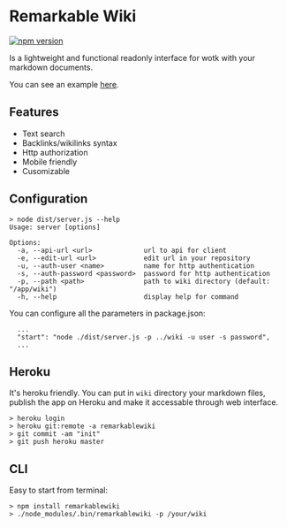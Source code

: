 # Remarkable Wiki

[![npm version](https://badge.fury.io/js/remarkablewiki.svg)](https://badge.fury.io/js/remarkablewiki)

Is a lightweight and functional readonly interface for wotk with your markdown documents.

You can see an example [here](https://remarkablewiki.herokuapp.com/).

## Features

 - Text search
 - Backlinks/wikilinks syntax
 - Http authorization
 - Mobile friendly
 - Cusomizable

## Configuration

```
> node dist/server.js --help
Usage: server [options]

Options:
  -a, --api-url <url>             url to api for client
  -e, --edit-url <url>            edit url in your repository
  -u, --auth-user <name>          name for http authentication
  -s, --auth-password <password>  password for http authentication
  -p, --path <path>               path to wiki directory (default: "/app/wiki")
  -h, --help                      display help for command
```

You can configure all the parameters in package.json:

```
  ...
  "start": "node ./dist/server.js -p ../wiki -u user -s password",
  ...
```

## Heroku

It's heroku friendly. You can put in `wiki` directory your markdown files, publish the app on Heroku and make it accessable through web interface.

```
> heroku login
> heroku git:remote -a remarkablewiki
> git commit -am "init"
> git push heroku master
```

## CLI

Easy to start from terminal:
```
> npm install remarkablewiki
> ./node_modules/.bin/remarkablewiki -p /your/wiki
```
